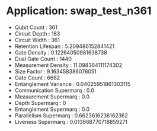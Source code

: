 # Application: swap_test_n361
- Qubit Count : 361
- Circuit Depth : 183
- Circuit Width : 361
- Retention Lifespan : 5.209486152841421
- Gate Density : 0.12264050981638738
- Dual Gate Count : 1440
- Measurement Density : 11.098364111174302
- Size Factor : 9.163458386076051
- Gate Count : 6662
- Entanglement Variance : 0.04025951861303115
- Communication Supermarq : 0.0
- Measurement Supermarq : 0.0
- Depth Supermarq : 0
- Entanglement Supermarq : 0.0
- Parallelism Supermarq : 0.6623616236162362
- Liveness Supermarq : 0.013668770718859271
